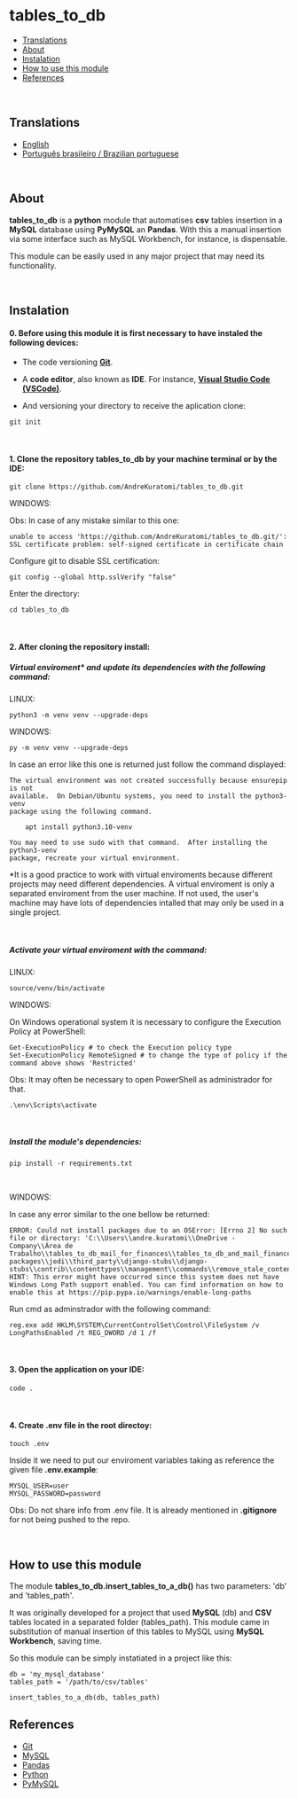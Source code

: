 # tables_to_db

- [Translations](#translations)
- [About](#about)
- [Instalation](#instalation)
- [How to use this module](#How-does-the-module-work)
- [References](#references)

<br>

## Translations

- [English](https://github.com/AndreKuratomi/tables_to_db)
- [Português brasileiro / Brazilian portuguese](/.multilingual_readmes/README.pt-br.md)

<br>

## About

<b>tables_to_db</b> is a <strong>python</strong> module that automatises <strong>csv</strong> tables insertion in a <strong>MySQL</strong> database using <strong>PyMySQL</strong> an <strong>Pandas</strong>. With this a manual insertion via some interface such as MySQL Workbench, for instance, is dispensable.

This module can be easily used in any major project that may need its functionality.

<br>

## Instalation

<h4>0. Before using this module it is first necessary to have instaled the following devices:</h4>

- The code versioning <b>[Git](https://git-scm.com/downloads)</b>.

- A <b>code editor</b>, also known as <b>IDE</b>. For instance, <strong>[Visual Studio Code (VSCode)](https://code.visualstudio.com/)</strong>.

- <p> And versioning your directory to receive the aplication clone:</p>

```
git init
```

<br>
<h4>1. Clone the repository <b>tables_to_db</b> by your machine terminal or by the IDE:</h4>

```
git clone https://github.com/AndreKuratomi/tables_to_db.git
```

WINDOWS:

Obs: In case of any mistake similar to this one: 

```
unable to access 'https://github.com/AndreKuratomi/tables_to_db.git/': SSL certificate problem: self-signed certificate in certificate chain
```

Configure git to disable SSL certification:

```
git config --global http.sslVerify "false"
```

<p>Enter the directory:</p>

```
cd tables_to_db
```
<br>

<h4>2. After cloning the repository install:</h4>

<h5>Virtual enviroment* and update its dependencies with the following command:</h5>


LINUX:
```
python3 -m venv venv --upgrade-deps
```

WINDOWS:
```
py -m venv venv --upgrade-deps
```

In case an error like this one is returned just follow the command displayed:

```
The virtual environment was not created successfully because ensurepip is not
available.  On Debian/Ubuntu systems, you need to install the python3-venv
package using the following command.

    apt install python3.10-venv

You may need to use sudo with that command.  After installing the python3-venv
package, recreate your virtual environment.
```

*It is a good practice to work with virtual enviroments because different projects may need different dependencies. A virtual enviroment is only a separated enviroment from the user machine. If not used, the user's machine may have lots of dependencies intalled that may only be used in a single project.

<br>
<h5>Activate your virtual enviroment with the command:</h5>

LINUX:
```
source/venv/bin/activate
```

WINDOWS:

On Windows operational system it is necessary to configure the Execution Policy at PowerShell:

```
Get-ExecutionPolicy # to check the Execution policy type
Set-ExecutionPolicy RemoteSigned # to change the type of policy if the command above shows 'Restricted'
```
Obs: It may often be necessary to open PowerShell as administrador for that.

```
.\env\Scripts\activate
```
<br>
<h5>Install the module's dependencies:</h5>

```
pip install -r requirements.txt
```
<br>


WINDOWS:

In case any error similar to the one bellow be returned:

```
ERROR: Could not install packages due to an OSError: [Errno 2] No such file or directory: 'C:\\Users\\andre.kuratomi\\OneDrive - Company\\Área de Trabalho\\tables_to_db_mail_for_finances\\tables_to_db_and_mail_finances\\env\\Lib\\site-packages\\jedi\\third_party\\django-stubs\\django-stubs\\contrib\\contenttypes\\management\\commands\\remove_stale_contenttypes.pyi'
HINT: This error might have occurred since this system does not have Windows Long Path support enabled. You can find information on how to enable this at https://pip.pypa.io/warnings/enable-long-paths
```

Run cmd as adminstrador with the following command:

```
reg.exe add HKLM\SYSTEM\CurrentControlSet\Control\FileSystem /v LongPathsEnabled /t REG_DWORD /d 1 /f
```
<br>

<h4>3. Open the application on your IDE:</h4>

```
code .
```
<br>


<h4>4. Create <b>.env</b> file in the root directoy:</h4>

```
touch .env
```

Inside it we need to put our enviroment variables taking as reference the given file <b>.env.example</b>:

```
MYSQL_USER=user
MYSQL_PASSWORD=password
```

Obs: Do not share info from .env file. It is already mentioned in <b>.gitignore</b> for not being pushed to the repo.

<br>

## How to use this module

The module <b>tables_to_db.insert_tables_to_a_db()</b> has two parameters: 'db' and 'tables_path'.

It was originally developed for a project that used <b>MySQL</b> (db) and <b>CSV</b> tables located in a separated folder (tables_path). This module came in substitution of manual insertion of this tables to MySQL using <b>MySQL Workbench</b>, saving time.

So this module can be simply instatiated in a project like this:

```
db = 'my_mysql_database'
tables_path = '/path/to/csv/tables'

insert_tables_to_a_db(db, tables_path)
```


## References

- [Git](https://git-scm.com/downloads)
- [MySQL](https://https://www.mysql.com/)
- [Pandas](https://pandas.pydata.org/docs/)
- [Python](https://www.python.org/downloads/)
- [PyMySQL](https://pypi.org/project/PyMySQL/)
  
